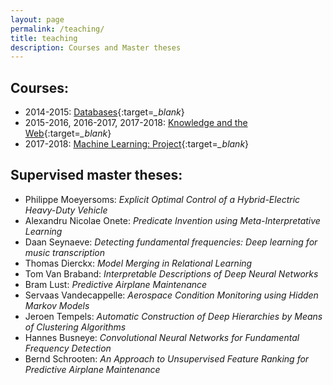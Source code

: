 ```yaml
---
layout: page
permalink: /teaching/
title: teaching
description: Courses and Master theses 
---
```



## Courses:
  - 2014-2015: [Databases](https://onderwijsaanbod.kuleuven.be/syllabi/n/H01O9AN.htm#activetab=doelstellingen_idp1476256){:target=*\_blank*}
  - 2015-2016, 2016-2017, 2017-2018: [Knowledge and the Web](https://onderwijsaanbod.kuleuven.be/syllabi/e/G0B34BE.htm#activetab=doelstellingen_idp1331136){:target=*\_blank*}
  - 2017-2018: [Machine Learning: Project](https://onderwijsaanbod.kuleuven.be/syllabi/e/H0T25AE.htm#activetab=doelstellingen_idm3592304){:target=*\_blank*}


## Supervised master theses:
  - Philippe Moeyersoms: *Explicit Optimal Control of a Hybrid-Electric Heavy-Duty Vehicle*
  - Alexandru Nicolae Onete: *Predicate Invention using Meta-Interpretative Learning*
  - Daan Seynaeve: *Detecting fundamental frequencies: Deep learning for music transcription*
  - Thomas Dierckx: *Model Merging in Relational Learning*
  - Tom Van Braband: *Interpretable Descriptions of Deep Neural Networks*
  - Bram Lust: *Predictive Airplane Maintenance*
  - Servaas Vandecappelle: *Aerospace Condition Monitoring using Hidden Markov Models*
  - Jeroen Tempels: *Automatic Construction of Deep Hierarchies by Means of Clustering Algorithms*
  - Hannes Busneye: *Convolutional Neural Networks for Fundamental Frequency Detection*
  - Bernd Schrooten: *An Approach to Unsupervised Feature Ranking for Predictive Airplane Maintenance*
